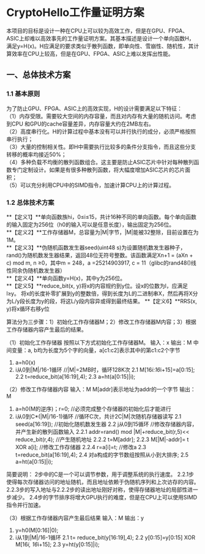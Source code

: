 # CryptoHello工作量证明方案  

本项目的目标是设计一种在CPU上可以较为高效工作，但是在GPU、FPGA、ASIC上却难以高效事先的工作量证明方案。其基本描述是设计一个单向函数H，满足y=H(x)。H应满足的要求类似于散列函数，即单向性、雪崩性、随机性，其计算效率在CPU上较高，但是在GPU、FPGA、ASIC上难以发挥出性能。  

## 一、总体技术方案  

### 1.1 基本原则  
为了防止GPU、FPGA、ASIC上的高效实现，H的设计需要满足以下特征：  
（1）内存受限。需要较大空间的内存容量，而且对内存有大量的随机访问。考虑到CPU 和GPU的cache容量差异，内存容量大约在2MB左右。  
（2）高度串行化。H的计算过程中基本没有可以并行执行的成分，必须严格按照串行执行；  
（3）大量的控制相关性。即H中需要执行比较多的条件分支指令，而且这些分支转移的概率均接近50%；  
（4）多种负载不均衡的散列函数组合。这主要是防止ASIC芯片中针对每种散列函数专门定制设计。如果是有很多种散列函数，将大幅度增加ASIC芯片的芯片面积；  
（5）可以充分利用CPU中的SIMD指令，加速计算CPU上的计算过程。  

### 1.2 总体技术方案  

**【定义1】**单向函数族hi，0≤i≤15，共计16种不同的单向函数。每个单向函数的输入固定为256位（h0的输入可以是任意长度），输出固定为256位。  
**【定义2】**工作存储器M，总容量为|M|字节，|M|能被32整除，目前设置在为1M。  
**【定义3】**伪随机函数发生器seed(uint48 s)为设置随机数发生器种子，rand()为随机数发生器结果，返回48位无符号整数。该函数满足Xn+1 = (aXn + c) mod m,  n ≥0，其中m = 248，a =25214903917, c = 11（glibc的rand48()线性同余伪随机数发生器）  
**【定义4】**单向函数y=H(x)，其中y为256位。  
**【定义5】**reduce_bit(x, y)将x的内容规约到y位。设x的位数为l，应满足l≥y。
将x的长度补零扩展到y的整数倍，得到长度为L的二进制串X，然后再将X分为L/y段长度为y的段，将这L/y段内容异或得到最终结果。
**【定义6】**RRS(x, y)将x循环右移y位
  

算法分为三步骤：1）初始化工作存储器M；2）修改工作存储器M内容；3）根据工作存储器内容产生最后的结果。  

（1）初始化工作存储器
按照以下方式初始化工作存储器M。
输入：x
输出：M
中间变量：a, b均为长度为5个字的向量，a[c1:c2]表示其中的第c1:c2个字节
1. a=h0(x)
2. i从0到|M|/16-1循环   //|M|=2MB时，循环128K次
2.1   M[16*i:16*i+15]=a[0:15];
2.2   t=reduce_bit(a[16:19],4);
2.3   a=ht(a[0:15]|i);

（2）修改工作存储器内容
输入：M  M[addr]表示地址为addr的一个字节
输出：M
1. a=h0(M的逆序)；r=0;  			//必须完成整个存储器的初始化后才能进行
2. i从0到C*(|M|/16-1)循环    		//循环C次，共计2C|M|次随机存储器读写
2.1   seed(a[16:19]);				//初始化随机数发生器
2.2   j从0到15循环				//修改存储器内容，并产生新的散列函数输入
2.2.1    addr=rand() mod |M|+reduce_bit(r,5)<< reduce_bit(r,4);   	//产生随机地址
2.2.2    t=M[addr];
2.2.3    M[|M|-addr]= t XOR a[i]; //修改工作存储器
2.2.4    r=a[i]=t;					//修改a
2.3   t=reduce_bit(a[16:19],4);
2.4   对a构成的字节数组按照从小到大排序;
2.5   a=ht(a[0:15]|i);
 
简要说明：
2步中的C是一个可以调节参数，用于调整系统的执行速度。
2.2.1步使得每次存储器访问的地址随机，而且地址依赖于伪随机序列和上次访存的内容。
2.2.3步的写入地址与2.2.2步的读出地址刚好对称，使得存储器地址的局部性进一步减少。
2.4步的字节排序将增大GPU执行的难度，但是在CPU上可以使用SIMD指令并行加速。

（3）根据工作存储器内容产生最后结果
输入：M
输出：y
1. y=h0(M[0:16]|0);
2. i从1到|M|/16-1循环
2.1   t= reduce_bit(y[16:19],4);
2.2   y[0:15]=y[0:15] XOR M[16*i, 16*i+15];
2.3   y=ht(y[0:15]|i);
